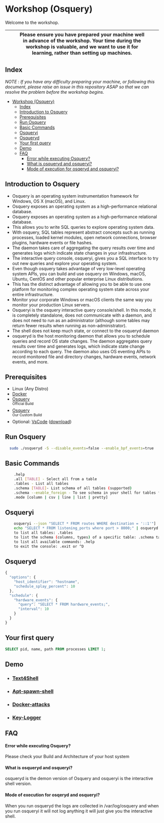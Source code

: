 # Workshop (Osquery)

Welcome to the workshop.



|  |  | **Please ensure you have prepared your machine well in advance of the workshop. Your time during the workshop is valuable, and we want to use it for learning, rather than setting up machines.** | | |
| ---- | :----------------------------------------------------------: | :--: | :--: | ---- |

## Index

*NOTE* : *If you have any difficulty preparing your machine, or following this document, please raise an issue in this repository ASAP so that we can resolve the problem before the workshop begins.*

- [Workshop (Osquery)](#workshop-osquery)
  - [Index](#index)
  - [Introduction to Osquery](#introduction-to-osquery)
  - [Prerequisites](#prerequisites)
  - [Run Osquery](#run-osquery)
  - [Basic Commands](#basic-commands)
  - [Osqueryi](#osqueryi)
  - [Osqueryd](#osqueryd)
  - [Your first query](#your-first-query)
  - [Demo](#demo)
  - [FAQ](#faq)
      - [Error while executing Osquery?](#error-while-executing-osquery)
      - [What is osqueryd and osqueryi?](#what-is-osqueryd-and-osqueryi)
      - [Mode of execution for osqeryd and osqueryi?](#mode-of-execution-for-osqeryd-and-osqueryi)

## Introduction to Osquery

- Osquery is an operating system instrumentation framework for Windows, OS X (macOS), and Linux.
- Osquery exposes an operating system as a high-performance relational database.
- Osquery exposes an operating system as a high-performance relational database. 
- This allows you to write SQL queries to explore operating system data. 
- With osquery, SQL tables represent abstract concepts such as running processes, loaded kernel modules, open network connections, browser plugins, hardware events or file hashes.
- The daemon takes care of aggregating the query results over time and generates logs which indicate state changes in your infrastructure. 
- The interactive query console, osqueryi, gives you a SQL interface to try out new queries and explore your operating system. 
- Even though osquery takes advantage of very low-level operating system APIs, you can build and use osquery on Windows, macOS, Ubuntu, CentOS and other popular enterprise Linux distributions. 
- This has the distinct advantage of allowing you to be able to use one platform for monitoring complex operating system state across your entire infrastructure.
- Monitor your corporate Windows or macOS clients the same way you monitor your production Linux servers.
- Osqueryi is the osquery interactive query console/shell. In this mode, it is completely standalone, does not communicate with a daemon, and does not need to run as an administrator (although some tables may return fewer results when running as non-administrator).
- The shell does not keep much state, or connect to the osqueryd daemon
- osqueryd is the host monitoring daemon that allows you to schedule queries and record OS state changes. The daemon aggregates query results over time and generates logs, which indicate state change according to each query. The daemon also uses OS eventing APIs to record monitored file and directory changes, hardware events, network events, and more.

## Prerequisites

- Linux (Any Distro)
- [Docker](https://docs.docker.com/engine/install/)
- [Osquery](https://osquery.io/downloads/official/5.7.0)  
  <sup>Official Build</sup>
- [Osquery](https://drive.google.com/drive/folders/1kV8moPmKZDxnoHKJCwVHcVmI-6uYYeW9?usp=sharing)  
  <sup>Our Custom Build</sup>
- Optional: [VsCode](https://code.visualstudio.com/) ([download](https://code.visualstudio.com/Download))


## Run Osquery

```bash
  sudo ./osqueryd -S --disable_events=false --enable_bpf_events=true
```

## Basic Commands
```bash
    .help
    .all [TABLE] - Select all from a table
    .tables - List all tables
    .schema [TABLE]- List schema of all tables (supported)
    .schema --enable_foreign - To see schema in your shell for tables foreign to your OS
    .mode [column | csv | line | list | pretty]

```

## Osqueryi
```bash
    osqueryi --json "SELECT * FROM routes WHERE destination = '::1'"]
    echo "SELECT * FROM listening_ports where port > 8000;" | osqueryd -S --json
    to list all tables: .tables
    to list the schema (columns, types) of a specific table: .schema table_name or pragma table_info(table_name); for more details
    to list all available commands: .help
    to exit the console: .exit or ^D
```

## Osqueryd
```javascript
{
  "options": {
    "host_identifier": "hostname",
    "schedule_splay_percent": 10
  },
  "schedule": {
    "hardware_events": {
      "query": "SELECT * FROM hardware_events;",
      "interval": 10
    }
  }
}
```

## Your first query
```sql
SELECT pid, name, path FROM processes LIMIT 1;
```

## Demo

- ### [Text4Shell](/Attack/text4shell-poc/README.md)
- ### [Apt-spawn-shell](/Attack/Apt-spawn-shell/README.MD)
- ### [Docker-attacks](/Attack/Docker-attacks/README.MD)
- ### [Key-Logger](https://github.com/gsingh93/simple-key-logger)



## FAQ

#### Error while executing Osquery?

Please check your Build and Architecture of your host system 

#### What is osqueryd and osqueryi?

osqueryd is the demon version of Osquery and osqueryi is the interactive shell version.

#### Mode of execution for osqeryd and osqueryi?

When you run osqueryd the logs are collected in /var/log/osquery and when you run osqueryi it will not log anything it will just give you the interactive shell.



<!-- **NOTE**: If you open a database, open it as *'shared'* as otherwise LiteDb Studio will lock the database and your exercises won't work anymore. -->

